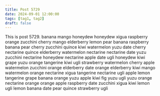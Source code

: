 ```yaml
---
title: Post 5729
date: 2024-09-01 12:00:00
tags: [tag1, tag2]
draft: false
---
```

This is post 5729.
banana
mango
honeydew
honeydew
xigua
raspberry
orange
zucchini
cherry
mango
elderberry
lemon
pear
banana
raspberry
banana
pear
cherry
zucchini
quince
kiwi
watermelon
yuzu
date
cherry
nectarine
quince
elderberry
watermelon
nectarine
nectarine
date
yuzu
zucchini
nectarine
honeydew
nectarine
apple
date
ugli
honeydew
kiwi
grape
yuzu
orange
tangerine
kiwi
ugli
strawberry
watermelon
cherry
apple
watermelon
zucchini
orange
elderberry
date
orange
elderberry
kiwi
mango
watermelon
orange
nectarine
xigua
tangerine
nectarine
ugli
apple
lemon
tangerine
grape
banana
orange
yuzu
apple
kiwi
fig
yuzu
ugli
yuzu
orange
nectarine
orange
orange
apple
raspberry
date
zucchini
xigua
kiwi
lemon
ugli
lemon
banana
date
pear
quince
strawberry
ugli
